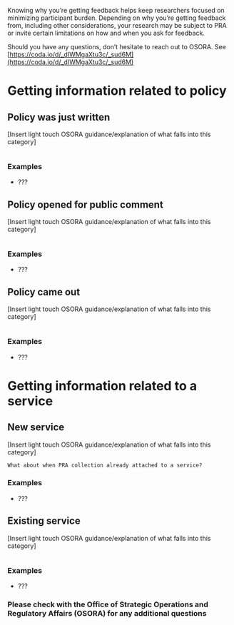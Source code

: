 Knowing why you’re getting feedback helps keep researchers focused on minimizing participant burden.  Depending on why you’re getting feedback from, including other considerations, your research may be subject to PRA or invite certain limitations on how and when you ask for feedback. 

Should you have any questions, don’t hesitate to reach out to OSORA. See [https://coda.io/d/_dIWMgaXtu3c/_sud6M](https://coda.io/d/_dIWMgaXtu3c/_sud6M)

# Getting information related to policy

## Policy was just written 

[Insert light touch OSORA guidance/explanation of what falls into this category]

```

```

### Examples

- ???

## Policy opened for public comment

[Insert light touch OSORA guidance/explanation of what falls into this category]

```

```

### Examples

- ???

## Policy came out

[Insert light touch OSORA guidance/explanation of what falls into this category]

```

```

### Examples

- ???

# Getting information related to a service

## New service

[Insert light touch OSORA guidance/explanation of what falls into this category]

```
What about when PRA collection already attached to a service?
```

### Examples

- ???

## Existing service

[Insert light touch OSORA guidance/explanation of what falls into this category]

```

```

### Examples

- ???







### Please check with the Office of Strategic Operations and Regulatory Affairs (OSORA) for any additional questions

  
